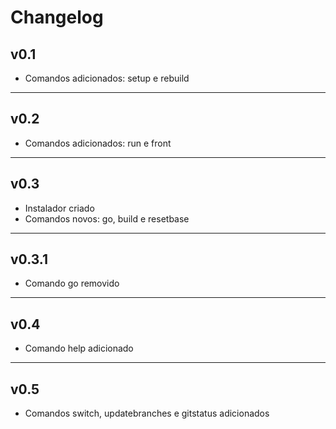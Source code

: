 # Changelog

## v0.1

* Comandos adicionados: setup e rebuild

---

## v0.2

* Comandos adicionados: run e front

---

## v0.3

* Instalador criado
* Comandos novos: go, build e resetbase

---

## v0.3.1

* Comando go removido

---

## v0.4

* Comando help adicionado

---

## v0.5

* Comandos switch, updatebranches e gitstatus adicionados
